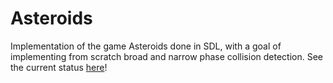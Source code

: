 # Asteroids
Implementation of the game Asteroids done in SDL, with a goal of implementing from scratch broad and narrow phase collision detection. See the current status [here](https://github.com/Gabrblal/Asteroids/projects/1)!
